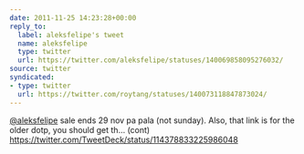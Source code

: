 ```yaml
---
date: 2011-11-25 14:23:28+00:00
reply_to:
  label: aleksfelipe's tweet
  name: aleksfelipe
  type: twitter
  url: https://twitter.com/aleksfelipe/statuses/140069858095276032/
source: twitter
syndicated:
- type: twitter
  url: https://twitter.com/roytang/statuses/140073118847873024/
---
```


[@aleksfelipe](https://twitter.com/aleksfelipe/) sale ends 29 nov pa pala (not sunday). Also, that link is for the older dotp, you should get th… (cont) https://twitter.com/TweetDeck/status/114378833225986048